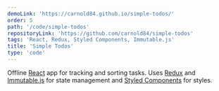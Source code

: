 ```yaml
---
demoLink: 'https://carnold84.github.io/simple-todos/'
order: 5
path: '/code/simple-todos'
repositoryLink: 'https://github.com/carnold84/simple-todos'
tags: 'React, Redux, Styled Components, Immutable.js'
title: 'Simple Todos'
type: 'code'
---
```


Offline [React](https://reactjs.org) app for tracking and sorting tasks. Uses [Redux](https://redux.js.org) and [Immutable.js](https://immutable-js.com) for state management and [Styled Components](https://styled-components.com) for styles.
